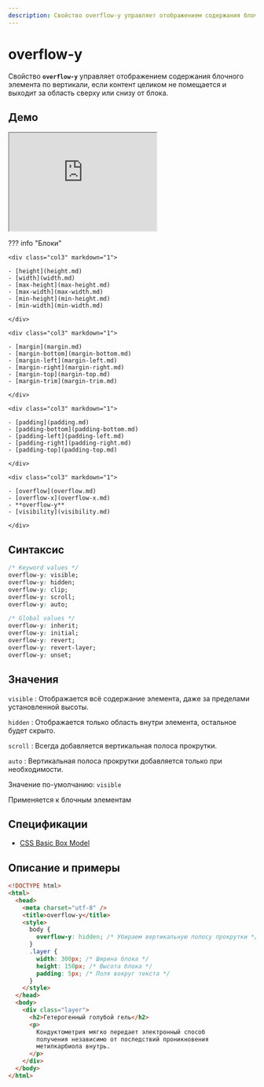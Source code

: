 ```yaml
---
description: Свойство overflow-y управляет отображением содержания блочного элемента по вертикали, если контент целиком не помещается и выходит за область сверху или снизу от блока
---
```


# overflow-y

Свойство **`overflow-y`** управляет отображением содержания блочного элемента по вертикали, если контент целиком не помещается и выходит за область сверху или снизу от блока.

## Демо

<iframe class="interactive is-default-height" height="200" src="https://interactive-examples.mdn.mozilla.net/pages/css/overflow-y.html" title="MDN Web Docs Interactive Example" loading="lazy" data-readystate="complete"></iframe>

??? info "Блоки"

    <div class="col3" markdown="1">

    - [height](height.md)
    - [width](width.md)
    - [max-height](max-height.md)
    - [max-width](max-width.md)
    - [min-height](min-height.md)
    - [min-width](min-width.md)

    </div>

    <div class="col3" markdown="1">

    - [margin](margin.md)
    - [margin-bottom](margin-bottom.md)
    - [margin-left](margin-left.md)
    - [margin-right](margin-right.md)
    - [margin-top](margin-top.md)
    - [margin-trim](margin-trim.md)

    </div>

    <div class="col3" markdown="1">

    - [padding](padding.md)
    - [padding-bottom](padding-bottom.md)
    - [padding-left](padding-left.md)
    - [padding-right](padding-right.md)
    - [padding-top](padding-top.md)

    </div>

    <div class="col3" markdown="1">

    - [overflow](overflow.md)
    - [overflow-x](overflow-x.md)
    - **overflow-y**
    - [visibility](visibility.md)

    </div>

## Синтаксис

```css
/* Keyword values */
overflow-y: visible;
overflow-y: hidden;
overflow-y: clip;
overflow-y: scroll;
overflow-y: auto;

/* Global values */
overflow-y: inherit;
overflow-y: initial;
overflow-y: revert;
overflow-y: revert-layer;
overflow-y: unset;
```

## Значения

`visible`
: Отображается всё содержание элемента, даже за пределами установленной высоты.

`hidden`
: Отображается только область внутри элемента, остальное будет скрыто.

`scroll`
: Всегда добавляется вертикальная полоса прокрутки.

`auto`
: Вертикальная полоса прокрутки добавляется только при необходимости.

Значение по-умолчанию: `visible`

Применяется к блочным элементам

## Спецификации

- [CSS Basic Box Model](http://dev.w3.org/csswg/css3-box/#overflow-y)

## Описание и примеры

```html
<!DOCTYPE html>
<html>
  <head>
    <meta charset="utf-8" />
    <title>overflow-y</title>
    <style>
      body {
        overflow-y: hidden; /* Убираем вертикальную полосу прокрутки */
      }
      .layer {
        width: 300px; /* Ширина блока */
        height: 150px; /* Высота блока */
        padding: 5px; /* Поля вокруг текста */
      }
    </style>
  </head>
  <body>
    <div class="layer">
      <h2>Гетерогенный голубой гель</h2>
      <p>
        Кондуктометрия мягко передает электронный способ
        получения независимо от последствий проникновения
        метилкарбиола внутрь.
      </p>
    </div>
  </body>
</html>
```
